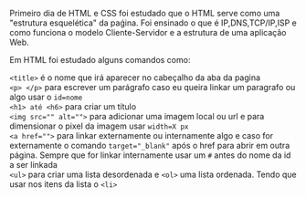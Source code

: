 Primeiro dia de HTML e CSS foi estudado que o HTML serve como uma "estrutura esquelética" da paǵina.
Foi ensinado o que é IP,DNS,TCP/IP,ISP e como funciona o modelo Cliente-Servidor e a estrutura de uma aplicação Web.

Em HTML foi estudado alguns comandos como:

`<title>` é o nome que irá aparecer no cabeçalho da aba da pagina
<br>
`<p> </p>` para escrever um parágrafo caso eu queira linkar um paragrafo ou algo usar o `id=nome` 
<br>
`<h1> até <h6>` para criar um título
<br>
`<img src="" alt="">` para adicionar uma imagem local ou url e para dimensionar o pixel da imagem usar `width=X px`
<br>
`<a href="">` para linkar externamente ou internamente algo e caso for externamente o comando `target="_blank"` após o href para abrir em outra página. Sempre que for linkar internamente usar um `#` antes do nome da id a ser linkada
<br>
`<ul>` para criar uma lista desordenada e `<ol>` uma lista ordenada. Tendo que usar nos itens da lista o `<li>`
